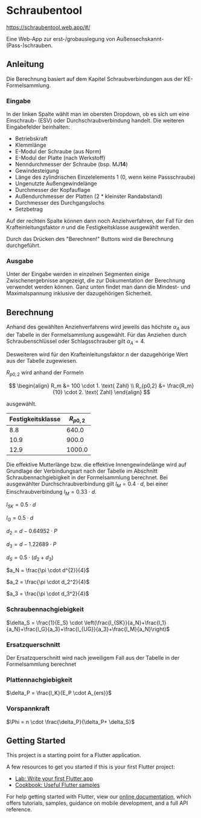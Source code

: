 # Schraubentool

https://schraubentool.web.app/#/

Eine Web-App zur erst-/grobauslegung von Außensechskannt-(Pass-)schrauben.

## Anleitung

Die Berechnung basiert auf dem Kapitel Schraubverbindungen aus der KE-Formelsammlung.

### Eingabe

In der linken Spalte wählt man im obersten Dropdown, ob es sich um eine Einschraub- (ESV) oder Durchschraubverbindung handelt.
Die weiteren Eingabefelder beinhalten:
- Betriebskraft
- Klemmlänge
- E-Modul der Schraube (aus Norm)
- E-Modul der Platte (nach Werkstoff)
- Nenndurchmesser der Schraube (bsp. MJ**14**)
- Gewindesteigung
- Länge des zylindrischen Einzelelements 1 (0, wenn keine Passschraube)
- Ungenutzte Außengewindelänge
- Durchmesser der Kopfauflage
- Außendurchmesser der Platten (2 * kleinster Randabstand)
- Durchmesser des Durchgangslochs
- Setzbetrag

Auf der rechten Spalte können dann noch Anziehverfahren, der Fall für den Krafteinleitungsfaktor *n* und die Festigkeitsklasse ausgewählt werden.

Durch das Drücken des "Berechnen!" Buttons wird die Berechnung durchgeführt.

### Ausgabe

Unter der Eingabe werden in einzelnen Segmenten einige Zwischenergebnisse angezeigt, die zur Dokumentation der Berechnung verwendet werden können. Ganz unten findet man dann die Mindest- und Maximalspannung inklusive der dazugehörigen Sicherheit.

## Berechnung

Anhand des gewählten Anziehverfahrens wird jeweils das höchste $\alpha_A$ aus der Tabelle in der Formelsammlung ausgewählt. Für das Anziehen durch Schraubenschlüssel oder Schlagsschrauber gilt $\alpha_A = 4$.

Desweiteren wird für den Krafteinleitungsfaktor $n$ der dazugehörige Wert aus der Tabelle zugewiesen.

$R_{p0,2}$ wird anhand der Formeln

$$
\begin{align}
  R_m &= 100 \cdot 1. \text{ Zahl} \\
  R_{p0,2} &= \frac{R_m}{10} \cdot 2. \text{ Zahl}
\end{align}
$$

ausgewählt.

|$\text{Festigkeitsklasse}$ | $R_{p0,2}$ |
|---------------------------|------------|
|$8.8$                      | $640.0$    |
|$10.9$                     | $900.0$    |
|$12.9$                     | $1000.0$   |

Die effektive Mutterlänge bzw. die effektive Innengewindelänge wird auf Grundlage der Verbindungsart nach der Tabelle im Abschnitt Schraubennachgiebigkeit in der Formelsammlung berechnet. Bei ausgewählter Durchschraubverbindung gilt $l_M = 0.4 \cdot d$, bei einer Einschraubverbindung $l_M = 0.33 \cdot d$.

$l_{SK} = 0.5 \cdot d$ 

$l_G = 0.5 \cdot d$

$d_2 = d - 0.64952 \cdot P$

$d_3 = d - 1.22689 \cdot P$

$d_S = 0.5 \cdot (d_2 + d_3)$

$a_N = \frac{\pi \cdot d^{2}}{4}$

$a_2 = \frac{\pi \cdot d_2^2}{4}$

$a_3 = \frac{\pi \cdot d_3^2}{4}$

### Schraubennachgiebigkeit
$\delta_S = \frac{1}{E_S} \cdot \left(\frac{l_{SK}}{a_N}+\frac{l_1}{a_N}+\frac{l_G}{a_3}+\frac{l_{UG}}{a_3}+\frac{l_M}{a_N}\right)$

### Ersatzquerschnitt 
Der Ersatzquerschnitt wird nach jeweiligem Fall aus der Tabelle in der Formelsammlung berechnet

### Plattennachgiebigkeit
$\delta_P = \frac{l_K}{E_P \cdot A_{ers}}$

### Vorspannkraft
$\Phi = n \cdot \frac{\delta_P}{\delta_P+ \delta_S}$



## Getting Started

This project is a starting point for a Flutter application.

A few resources to get you started if this is your first Flutter project:

- [Lab: Write your first Flutter app](https://flutter.dev/docs/get-started/codelab)
- [Cookbook: Useful Flutter samples](https://flutter.dev/docs/cookbook)

For help getting started with Flutter, view our
[online documentation](https://flutter.dev/docs), which offers tutorials,
samples, guidance on mobile development, and a full API reference.
